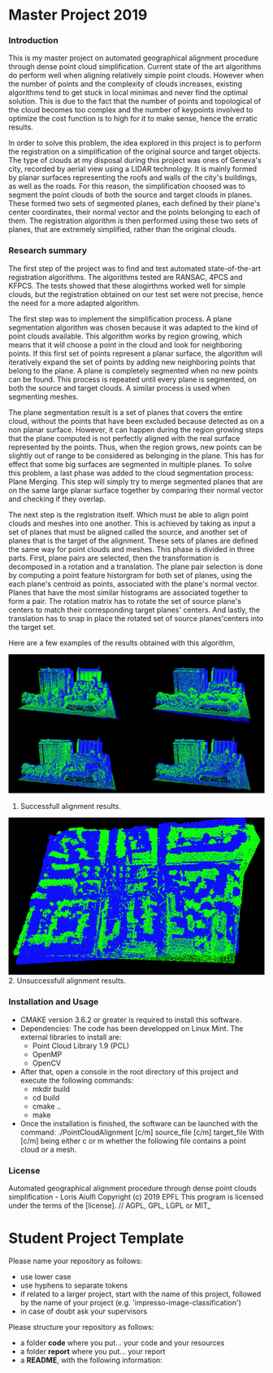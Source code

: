 # Master Project 2019

### Introduction

This is my master project on automated geographical alignment procedure through dense point cloud simplification. Current state of the art algorithms do perform well when aligning relatively simple point clouds. However when the number of points and the complexity of clouds increases, existing algorithms tend to get stuck in local minimas and never find the optimal solution. This is due to the fact that the number of points and topological of the cloud becomes too complex and the number of keypoints involved to optimize the cost function is to high for it to make sense, hence the erratic results.

In order to solve this problem, the idea explored in this project is to perform the registration on a simplification of the original source and target objects. The type of clouds at my disposal during this project was ones of Geneva's city, recorded by aerial view using a LIDAR technology. It is mainly formed by planar surfaces representing the roofs and walls of the city's buildings, as well as the roads. For this reason, the simplification choosed was to segment the point clouds of both the source and target clouds in planes. These formed two sets of segmented planes, each defined by their plane's center coordinates, their normal vector and the points belonging to each of them. The registration algorithm is then performed using these two sets of planes, that are extremely simplified, rather than the original clouds.

### Research summary

The first step of the project was to find and test automated state-of-the-art registration algorithms. The algorithms tested are RANSAC, 4PCS and KFPCS. The tests showed that these alogirthms worked well for simple clouds, but the registration obtained on our test set were not precise, hence the need for a more adapted algorithm.

The first step was to implement the simplification process. A plane segmentation algorithm was chosen because it was adapted to the kind of point clouds available. This algorithm works by region growing, which means that it will choose a point in the cloud and look for neighboring points. If this first set of points represent a planar surface, the algorithm will iteratively expand the set of points by adding new neighboring points that belong to the plane. A plane is completely segmented when no new points can be found. This process is repeated until every plane is segmented, on both the source and target clouds. A similar process is used when segmenting meshes.

The plane segmentation result is a set of planes that covers the entire cloud, without the points that have been excluded because detected as on a non planar surface.  However, it can happen during the region growing steps that the plane computed is not perfectly aligned with the real surface represented by the points. Thus, when the region grows, new points can be slightly out of range to be considered as belonging in the plane. This has for effect that some big surfaces are segmented in multiple planes. To solve this problem, a last phase was added to the cloud segmentation process: Plane Merging. This step will simply try to merge segmented planes that are on the same large planar surface together by comparing their normal vector and checking if they overlap.

The next step is the registration itself. Which must be able to align point clouds and meshes into one another. This is achieved by taking as input a set of planes that must be aligned called the source, and another set of planes that is the target of the alignment. These sets of planes are defined the same way for point clouds and meshes. This phase is divided in three parts. First, plane pairs are selected, then the transformation is decomposed in a rotation and a translation. The plane pair selection is done by computing a point feature historgram for both set of planes, using the each plane's centroid as points, associated with the plane's normal vector. Planes that have the most similar histograms are associated together to form a pair. The rotation matrix has to rotate the set of source plane's centers to match their corresponding target planes' centers. And lastly, the translation has to snap in place the rotated set of source planes'centers into the target set.

Here are a few examples of the results obtained with this algorithm, 

![Successfull alignment results.](report/CC_success_align_6.png)
1. Successfull alignment results.

![Unsuccessfull alignment results.](report/CC_fail_align1.png)
2. Unsuccessfull alignment results.


### Installation and Usage
- CMAKE version 3.6.2 or greater is required to install this software.
- Dependencies: The code has been developped on Linux Mint. The external libraries to install are:
	- Point Cloud Library 1.9 (PCL)
	- OpenMP
	- OpenCV
- After that, open a console in the root directory of this project and execute the following commands:
	- mkdir build
	- cd build
	- cmake ..
	- make
- Once the installation is finished, the software can be launched with the command: ./PointCloudAlignment [c/m] source_file [c/m] target_file
With [c/m] being either c or m whether the following file contains a point cloud or a mesh.

### License

Automated geographical alignment procedure through dense point clouds simplification - Loris Aiulfi
Copyright (c) 2019 EPFL
This program is licensed under the terms of the [license]. // AGPL, GPL, LGPL or MIT_  


# Student Project Template

Please name your repository as follows:
- use lower case
- use hyphens to separate tokens
- if related to a larger project, start with the name of this project, followed by the name of your project (e.g. 'impresso-image-classification')
- in case of doubt ask your supervisors

Please structure your repository as follows:

- a folder **code** where you put... your code and your resources
- a folder **report** where you put... your report
- a **README**, with the following information:
